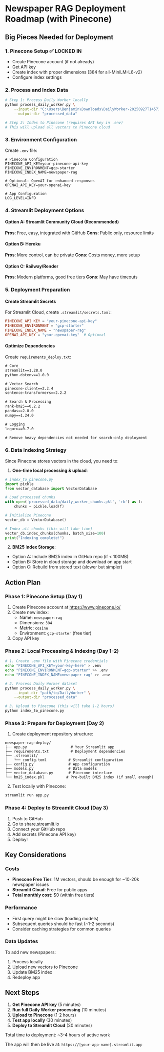 # Newspaper RAG Deployment Roadmap (with Pinecone)

## Big Pieces Needed for Deployment

### 1. **Pinecone Setup** ✅ LOCKED IN
- Create Pinecone account (if not already)
- Get API key
- Create index with proper dimensions (384 for all-MiniLM-L6-v2)
- Configure index settings

### 2. **Process and Index Data**
```bash
# Step 1: Process Daily Worker locally
python process_daily_worker.py \
    --input-dir "C:\Users\Benjamin\Downloads\DailyWorker-20250927T145711Z-1-001\DailyWorker" \
    --output-dir "processed_data"

# Step 2: Index to Pinecone (requires API key in .env)
# This will upload all vectors to Pinecone cloud
```

### 3. **Environment Configuration**

Create `.env` file:
```env
# Pinecone Configuration
PINECONE_API_KEY=your-pinecone-api-key
PINECONE_ENVIRONMENT=gcp-starter
PINECONE_INDEX_NAME=newspaper-rag

# Optional: OpenAI for enhanced responses
OPENAI_API_KEY=your-openai-key

# App Configuration
LOG_LEVEL=INFO
```

### 4. **Streamlit Deployment Options**

#### Option A: Streamlit Community Cloud (Recommended)
**Pros**: Free, easy, integrated with GitHub
**Cons**: Public only, resource limits

#### Option B: Heroku
**Pros**: More control, can be private
**Cons**: Costs money, more setup

#### Option C: Railway/Render
**Pros**: Modern platforms, good free tiers
**Cons**: May have timeouts

### 5. **Deployment Preparation**

#### Create Streamlit Secrets
For Streamlit Cloud, create `.streamlit/secrets.toml`:
```toml
PINECONE_API_KEY = "your-pinecone-api-key"
PINECONE_ENVIRONMENT = "gcp-starter"
PINECONE_INDEX_NAME = "newspaper-rag"
OPENAI_API_KEY = "your-openai-key"  # Optional
```

#### Optimize Dependencies
Create `requirements_deploy.txt`:
```txt
# Core
streamlit==1.28.0
python-dotenv==1.0.0

# Vector Search
pinecone-client==2.2.4
sentence-transformers==2.2.2

# Search & Processing
rank-bm25==0.2.2
pandas==2.0.0
numpy==1.24.0

# Logging
loguru==0.7.0

# Remove heavy dependencies not needed for search-only deployment
```

### 6. **Data Indexing Strategy**

Since Pinecone stores vectors in the cloud, you need to:

1. **One-time local processing & upload**:
```python
# index_to_pinecone.py
import pickle
from vector_database import VectorDatabase

# Load processed chunks
with open('processed_data/daily_worker_chunks.pkl', 'rb') as f:
    chunks = pickle.load(f)

# Initialize Pinecone
vector_db = VectorDatabase()

# Index all chunks (this will take time)
vector_db.index_chunks(chunks, batch_size=100)
print("Indexing complete!")
```

2. **BM25 Index Storage**:
- Option A: Include BM25 index in GitHub repo (if < 100MB)
- Option B: Store in cloud storage and download on app start
- Option C: Rebuild from stored text (slower but simpler)

## Action Plan

### Phase 1: Pinecone Setup (Day 1)
1. Create Pinecone account at https://www.pinecone.io/
2. Create new index:
   - Name: `newspaper-rag`
   - Dimensions: `384`
   - Metric: `cosine`
   - Environment: `gcp-starter` (free tier)
3. Copy API key

### Phase 2: Local Processing & Indexing (Day 1-2)
```bash
# 1. Create .env file with Pinecone credentials
echo "PINECONE_API_KEY=your-key-here" > .env
echo "PINECONE_ENVIRONMENT=gcp-starter" >> .env
echo "PINECONE_INDEX_NAME=newspaper-rag" >> .env

# 2. Process Daily Worker dataset
python process_daily_worker.py \
    --input-dir "path/to/DailyWorker" \
    --output-dir "processed_data"

# 3. Upload to Pinecone (this will take 1-2 hours)
python index_to_pinecone.py
```

### Phase 3: Prepare for Deployment (Day 2)
1. Create deployment repository structure:
```
newspaper-rag-deploy/
├── app.py                    # Your Streamlit app
├── requirements.txt          # Deployment dependencies
├── .streamlit/
│   └── config.toml          # Streamlit configuration
├── config.py                # App configuration
├── models.py                # Data models
├── vector_database.py       # Pinecone interface
└── bm25_index.pkl          # Pre-built BM25 index (if small enough)
```

2. Test locally with Pinecone:
```bash
streamlit run app.py
```

### Phase 4: Deploy to Streamlit Cloud (Day 3)
1. Push to GitHub
2. Go to share.streamlit.io
3. Connect your GitHub repo
4. Add secrets (Pinecone API key)
5. Deploy!

## Key Considerations

### Costs
- **Pinecone Free Tier**: 1M vectors, should be enough for ~10-20k newspaper issues
- **Streamlit Cloud**: Free for public apps
- **Total monthly cost**: $0 (within free tiers)

### Performance
- First query might be slow (loading models)
- Subsequent queries should be fast (~1-2 seconds)
- Consider caching strategies for common queries

### Data Updates
To add new newspapers:
1. Process locally
2. Upload new vectors to Pinecone
3. Update BM25 index
4. Redeploy app

## Next Steps

1. **Get Pinecone API key** (5 minutes)
2. **Run full Daily Worker processing** (10 minutes)
3. **Upload to Pinecone** (1-2 hours)
4. **Test app locally** (30 minutes)
5. **Deploy to Streamlit Cloud** (30 minutes)

Total time to deployment: ~3-4 hours of active work

The app will then be live at: `https://[your-app-name].streamlit.app`